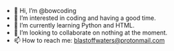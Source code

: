 - 👋 Hi, I’m @bowcoding
- 👀 I’m interested in coding and having a good time.
- 🌱 I’m currently learning Python and HTML.
- 💞️ I’m looking to collaborate on nothing at the moment.
- 📫 How to reach me: blastoffwaters@protonmail.com

<!---
bowcoding/bowcoding is a ✨ special ✨ repository because its `README.md` (this file) appears on your GitHub profile.
You can click the Preview link to take a look at your changes.
--->
